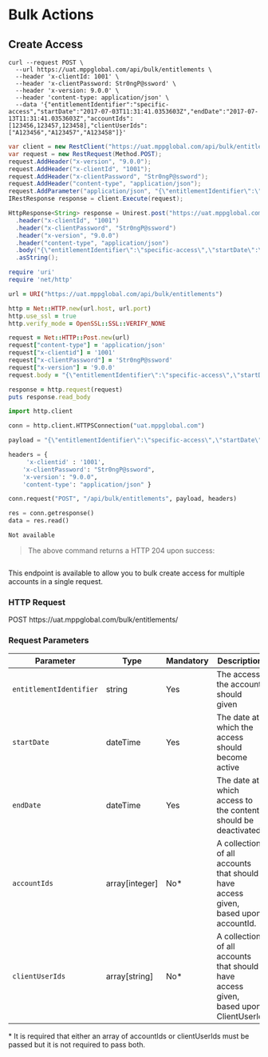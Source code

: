 # Bulk Actions

## Create Access

```shell
curl --request POST \
  --url https://uat.mppglobal.com/api/bulk/entitlements \
  --header 'x-clientId: 1001' \
  --header 'x-clientPassword: Str0ngP@ssword' \
  --header 'x-version: 9.0.0' \
  --header 'content-type: application/json' \
  --data '{"entitlementIdentifier":"specific-access","startDate":"2017-07-03T11:31:41.0353603Z","endDate":"2017-07-13T11:31:41.0353603Z","accountIds":[123456,123457,123458],"clientUserIds":["A123456","A123457","A123458"]}'
```

```csharp
var client = new RestClient("https://uat.mppglobal.com/api/bulk/entitlements");
var request = new RestRequest(Method.POST);
request.AddHeader("x-version", "9.0.0");
request.AddHeader("x-clientId", "1001");
request.AddHeader("x-clientPassword", "Str0ngP@ssword");
request.AddHeader("content-type", "application/json");
request.AddParameter("application/json", "{\"entitlementIdentifier\":\"specific-access\",\"startDate\":\"2017-07-03T11:31:41.0353603Z\",\"endDate\":\"2017-07-13T11:31:41.0353603Z\",\"accountIds\":[123456,123457,123458],\"clientUserIds\":[\"A123456\",\"A123457\",\"A123458\"]}", ParameterType.RequestBody);
IRestResponse response = client.Execute(request);
```

```java
HttpResponse<String> response = Unirest.post("https://uat.mppglobal.com/api/bulk/entitlements")
  .header("x-clientId", "1001")
  .header("x-clientPassword", "Str0ngP@ssword")
  .header("x-version", "9.0.0")
  .header("content-type", "application/json")
  .body("{\"entitlementIdentifier\":\"specific-access\",\"startDate\":\"2017-07-03T11:31:41.0353603Z\",\"endDate\":\"2017-07-13T11:31:41.0353603Z\",\"accountIds\":[123456,123457,123458],\"clientUserIds\":[\"A123456\",\"A123457\",\"A123458\"]}")
  .asString();
```

```ruby
require 'uri'
require 'net/http'

url = URI("https://uat.mppglobal.com/api/bulk/entitlements")

http = Net::HTTP.new(url.host, url.port)
http.use_ssl = true
http.verify_mode = OpenSSL::SSL::VERIFY_NONE

request = Net::HTTP::Post.new(url)
request["content-type"] = 'application/json'
request["x-clientid"] = '1001'
request["x-clientPassword"] = 'Str0ngP@ssword'
request["x-version"] = '9.0.0'
request.body = "{\"entitlementIdentifier\":\"specific-access\",\"startDate\":\"2017-07-03T11:31:41.0353603Z\",\"endDate\":\"2017-07-13T11:31:41.0353603Z\",\"accountIds\":[123456,123457,123458],\"clientUserIds\":[\"A123456\",\"A123457\",\"A123458\"]}"

response = http.request(request)
puts response.read_body
```

```python
import http.client

conn = http.client.HTTPSConnection("uat.mppglobal.com")

payload = "{\"entitlementIdentifier\":\"specific-access\",\"startDate\":\"2017-07-03T11:31:41.0353603Z\",\"endDate\":\"2017-07-13T11:31:41.0353603Z\",\"accountIds\":[123456,123457,123458],\"clientUserIds\":[\"A123456\",\"A123457\",\"A123458\"]}"

headers = { 
     'x-clientid' : '1001',
    'x-clientPassword': "Str0ngP@ssword",
    'x-version': "9.0.0",
    'content-type': "application/json" }

conn.request("POST", "/api/bulk/entitlements", payload, headers)

res = conn.getresponse()
data = res.read()

```

```javascript
Not available
```

> The above command returns a HTTP 204 upon success:

```json

```

This endpoint is available to allow you to bulk create access for multiple accounts in a single request.

### HTTP Request

<div class="endpoint-cont">
<span class="endpoint-verb endpoint-verb-post">POST</span>
<span class="endpoint-path">https://uat.mppglobal.com/bulk/entitlements/</span>
</div>

### Request Parameters

Parameter | Type | Mandatory | Description | 
--------- | ------- | ------- | ----------- |
`entitlementIdentifier` | string | Yes | The access the account should given
`startDate` | dateTime | Yes | The date at which the access should become active
`endDate` | dateTime | Yes | The date at which access to the content should be deactivated.
`accountIds` | array[integer] | No* | A collection of all accounts that should have access given, based upon accountId.
`clientUserIds` | array[string] | No* | A collection of all accounts that should have access given, based upon ClientUserId

\* It is required that either an array of accountIds or clientUserIds must be passed but it is not required to pass both.
